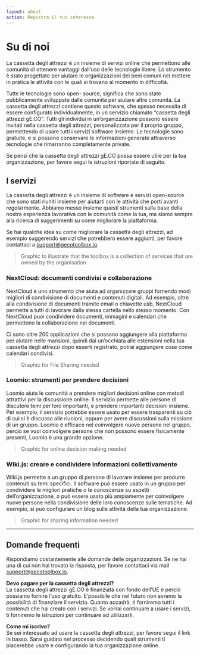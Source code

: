 ```yaml
---
layout: about
action: Registra il tuo interesse
---
```


# Su di noi

La cassetta degli attrezzi è un insieme di servizi online che permettono alle comunità di ottenere vantaggi dall’uso delle tecnologie libere. Lo strumento è stato progettato per aiutare le organizzazioni dei beni comuni nel mettere in pratica le attività con le quali si trovano al momento in difficoltà.

Tutte le tecnologie sono open- source, significa che sono state pubblicamente sviluppate dalle comunità per aiutare altre comunità. La cassetta degli attrezzi contiene questo software, che spesso necessita di essere configurato individualmente, in un servizio chiamato “cassetta degli attrezzi gE.CO”. Tutti gli individui in un’organizzazione possono essere invitati nella cassetta degli attrezzi, personalizzata per il proprio gruppo, permettendo di usare tutti i servizi software insieme. Le tecnologie sono gratuite, e si possono conservare le informazioni generate attraverso tecnologie che rimarranno completamente private.

Se pensi che la cassetta degli attrezzi gE.CO possa essere utile per la tua organizzazione, per favore segui le istruzioni riportate di seguito.

## I servizi

La cassetta degli attrezzi è un insieme di software e servizi open-source che sono stati riuniti insieme per aiutarti con le attività che porti avanti regolarmente. Abbiamo messo insieme questi strumenti sulla base della nostra esperienza lavorativa con le comunità come la tua, ma siamo sempre alla ricerca di suggerimenti su come migliorare la piattaforma.

Se hai qualche idea su come migliorare la cassetta degli attrezzi, ad esempio suggerendo servizi che potrebbero essere aggiunti, per favore contattaci a
[support@gecotoolbox.io](mailto:support@gecotoolbox.io).

> Graphic to illustrate that the toolbox is a collection of services that are owned by the organisation

### NextCloud: documenti condivisi e collaborazione

NextCloud è uno strumento che aiuta ad organizzare gruppi fornendo modi migliori di condivisione di documenti e contenuti digitali. Ad esempio, oltre alla condivisione di documenti tramite email o chiavette usb, NextCloud permette a tutti di lavorare dalla stessa cartella nello stesso momento. Con NextCloud puoi condividere documenti, immagini e calendari che permettono la collaborazione nei documenti.

Ci sono oltre 200 applicazioni che si possono aggiungere alla piattaforma per aiutare nelle mansioni, quindi dai un’occhiata alle estensioni nella tua cassetta degli attrezzi dopo esserti registrato, potrai aggiungere cose come calendari condivisi.

> Graphic for File Sharing needed

### Loomio: strumenti per prendere decisioni

Loomio aiuta le comunità a prendere migliori decisioni online con metodi attrattivi per la discussione online. Il servizio permette alle persone di discutere temi per loro importanti, e prendere importanti decisioni insieme. Per esempio, il servizio potrebbe essere usato per essere trasparenti su ciò di cui si è discusso alle riunioni, oppure per avere discussioni sulla missione di un gruppo. Loomio è efficace nel coinvolgere nuove persone nel gruppo, perciò se vuoi coinvolgere persone che non possono essere fisicamente presenti, Loomio è una grande opzione.

> Graphic for online decision making needed

### Wiki.js: creare e condividere informazioni collettivamente

Wiki.js permette a un gruppo di persone di lavorare insieme per produrre contenuti su temi specifici. Il software può essere usato in un gruppo per condividere le migliori pratiche o le conoscenze su aspetti dell’organizzazione, o può essere usato più ampiamente per coinvolgere nuove persone nella condivisione delle loro conoscenze sulle tematiche. Ad esempio, si può configurare un blog sulle attività della tua organizzazione.

> Graphic for sharing information needed

---

## Domande frequenti

Rispondiamo costantemente alle domande delle organizzazioni. Se ne hai una di cui non hai trovato la risposta, per favore contattaci via mail
[support@gecotoolbox.io](mailto:support@gecotoolbox.io).

**Devo pagare per la cassetta degli attrezzi?**<br>
La cassetta degli attrezzi gE.CO è finanziata con fondo dell’UE e perciò possiamo fornire l’uso gratuito. E’possibile che nel futuro non avremo la possibilità di finanziare il servizio. Quanto accadrà, ti forniremo tutti i contenuti che hai creato con i servizi. Se vorrai continuare a usare i servizi, ti forniremo le istruzioni per continuare ad utilizzarli.

**Come mi iscrivo?**<br>
Se sei interessato ad usare la cassetta degli attrezzi, per favore segui il link in basso. Sarai guidato nel processo decidendo quali strumenti ti piacerebbe usare e configurando la tua organizzazione online.
